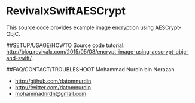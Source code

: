 # RevivalxSwiftAESCrypt
This source code provides example image encryption using AESCrypt-ObjC.

##SETUP/USAGE/HOWTO
Source code tutorial: http://blog.revivalx.com/2015/05/08/encrypt-image-using-aescrypt-objc-and-swift/.

##FAQ/CONTACT/TROUBLESHOOT
Mohammad Nurdin bin Norazan

- http://github.com/datomnurdin
- http://twitter.com/datomnurdin
- mohammadnrdn@gmail.com
